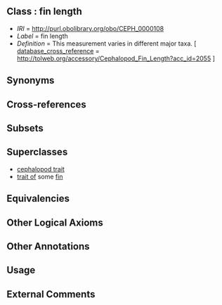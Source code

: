 
## Class : fin length

 * *IRI* = http://purl.obolibrary.org/obo/CEPH_0000108
 * *Label* = fin length
 * *Definition* = This measurement varies in different major taxa.        [ [database_cross_reference](../../ef/oboInOwl#hasDbXref.md) = http://tolweb.org/accessory/Cephalopod_Fin_Length?acc_id=2055 ]

## Synonyms


## Cross-references


## Subsets


## Superclasses

 * [cephalopod trait](../../CEPH/00/CEPH_0000300.md)
 * [trait of](../../ceph#trait/of/ceph#trait_of.md) some [fin](../../CEPH/12/CEPH_0000112.md)

## Equivalencies


## Other Logical Axioms


## Other Annotations


## Usage


## External Comments

